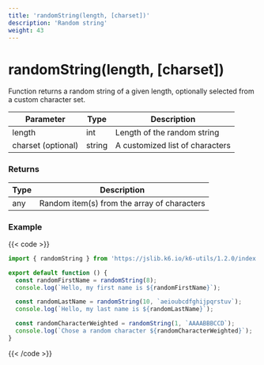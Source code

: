 ```yaml
---
title: 'randomString(length, [charset])'
description: 'Random string'
weight: 43
---
```


# randomString(length, [charset])

Function returns a random string of a given length, optionally selected from a custom character set.

| Parameter          | Type   | Description                     |
| ------------------ | ------ | ------------------------------- |
| length             | int    | Length of the random string     |
| charset (optional) | string | A customized list of characters |

### Returns

| Type | Description                                 |
| ---- | ------------------------------------------- |
| any  | Random item(s) from the array of characters |

### Example

{{< code >}}

```javascript
import { randomString } from 'https://jslib.k6.io/k6-utils/1.2.0/index.js';

export default function () {
  const randomFirstName = randomString(8);
  console.log(`Hello, my first name is ${randomFirstName}`);

  const randomLastName = randomString(10, `aeioubcdfghijpqrstuv`);
  console.log(`Hello, my last name is ${randomLastName}`);

  const randomCharacterWeighted = randomString(1, `AAAABBBCCD`);
  console.log(`Chose a random character ${randomCharacterWeighted}`);
}
```

{{< /code >}}
